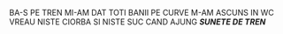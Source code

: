 BA-S PE TREN MI-AM DAT TOTI BANII PE CURVE M-AM ASCUNS IN WC VREAU NISTE CIORBA SI NISTE SUC CAND AJUNG ***SUNETE DE TREN***
